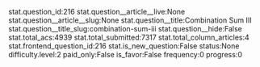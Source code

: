 stat.question_id:216
stat.question__article__live:None
stat.question__article__slug:None
stat.question__title:Combination Sum III
stat.question__title_slug:combination-sum-iii
stat.question__hide:False
stat.total_acs:4939
stat.total_submitted:7317
stat.total_column_articles:4
stat.frontend_question_id:216
stat.is_new_question:False
status:None
difficulty.level:2
paid_only:False
is_favor:False
frequency:0
progress:0
